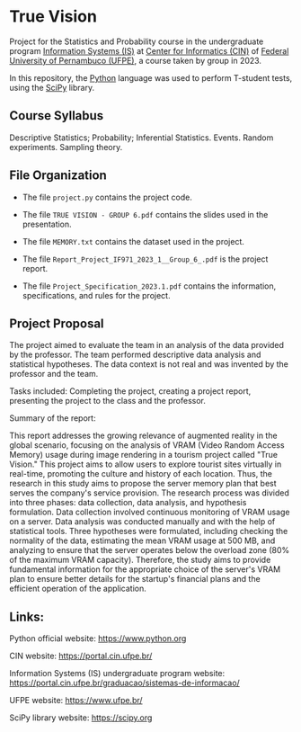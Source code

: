 # True Vision

Project for the Statistics and Probability course in the undergraduate program [Information Systems (IS)](https://portal.cin.ufpe.br/graduacao/sistemas-de-informacao/) at [Center for Informatics (CIN)](https://portal.cin.ufpe.br/) of [Federal University of Pernambuco (UFPE)](https://www.ufpe.br/), a course taken by group in 2023.

In this repository, the [Python](https://www.python.org) language was used to perform T-student tests, using the [SciPy](https://scipy.org) library.

## Course Syllabus

Descriptive Statistics; Probability; Inferential Statistics. Events. Random experiments. Sampling theory.

## File Organization

- The file `project.py` contains the project code.

- The file `TRUE VISION - GROUP 6.pdf` contains the slides used in the presentation.

- The file `MEMORY.txt` contains the dataset used in the project.

- The file `Report_Project_IF971_2023_1__Group_6_.pdf` is the project report.

- The file `Project_Specification_2023.1.pdf` contains the information, specifications, and rules for the project.

## Project Proposal

The project aimed to evaluate the team in an analysis of the data provided by the professor. The team performed descriptive data analysis and statistical hypotheses. The data context is not real and was invented by the professor and the team.

Tasks included: Completing the project, creating a project report, presenting the project to the class and the professor.

Summary of the report:

This report addresses the growing relevance of augmented reality in the global scenario, focusing on the analysis of VRAM (Video Random Access Memory) usage during image rendering in a tourism project called "True Vision." This project aims to allow users to explore tourist sites virtually in real-time, promoting the culture and history of each location. Thus, the research in this study aims to propose the server memory plan that best serves the company's service provision. The research process was divided into three phases: data collection, data analysis, and hypothesis formulation. Data collection involved continuous monitoring of VRAM usage on a server. Data analysis was conducted manually and with the help of statistical tools. Three hypotheses were formulated, including checking the normality of the data, estimating the mean VRAM usage at 500 MB, and analyzing to ensure that the server operates below the overload zone (80% of the maximum VRAM capacity). Therefore, the study aims to provide fundamental information for the appropriate choice of the server's VRAM plan to ensure better details for the startup's financial plans and the efficient operation of the application.

## Links:

Python official website: https://www.python.org

CIN website: https://portal.cin.ufpe.br/

Information Systems (IS) undergraduate program website: https://portal.cin.ufpe.br/graduacao/sistemas-de-informacao/

UFPE website: https://www.ufpe.br/

SciPy library website: https://scipy.org
